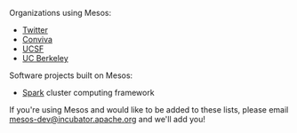 Organizations using Mesos:

* [Twitter](http://www.twitter.com)
* [Conviva](http://www.conviva.com)
* [UCSF](http://www.ucsf.edu)
* [UC Berkeley](http://www.berkeley.edu)

Software projects built on Mesos:

* [Spark](http://www.spark-project.org) cluster computing framework

If you're using Mesos and would like to be added to these lists, please email mesos-dev@incubator.apache.org and we'll add you!